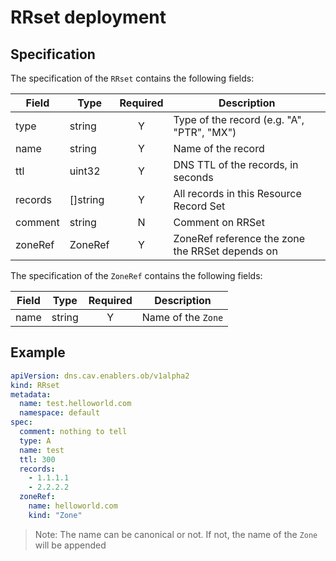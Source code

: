 # RRset deployment

## Specification

The specification of the `RRset` contains the following fields:

| Field | Type | Required | Description |
| ----- | ---- |:--------:| ----------- |
| type | string | Y | Type of the record (e.g. "A", "PTR", "MX") |
| name | string | Y | Name of the record |
| ttl | uint32 | Y | DNS TTL of the records, in seconds
| records | []string | Y | All records in this Resource Record Set
| comment | string | N | Comment on RRSet |
| zoneRef | ZoneRef | Y | ZoneRef reference the zone the RRSet depends on |

The specification of the `ZoneRef` contains the following fields:

| Field | Type | Required | Description |
| ----- | ---- |:--------:| ----------- |
| name | string | Y | Name of the `Zone` |

## Example

```yaml
apiVersion: dns.cav.enablers.ob/v1alpha2
kind: RRset
metadata:
  name: test.helloworld.com
  namespace: default
spec:
  comment: nothing to tell
  type: A
  name: test
  ttl: 300
  records:
    - 1.1.1.1
    - 2.2.2.2
  zoneRef:
    name: helloworld.com
    kind: "Zone"
```

> Note: The name can be canonical or not. If not, the name of the `Zone` will be appended